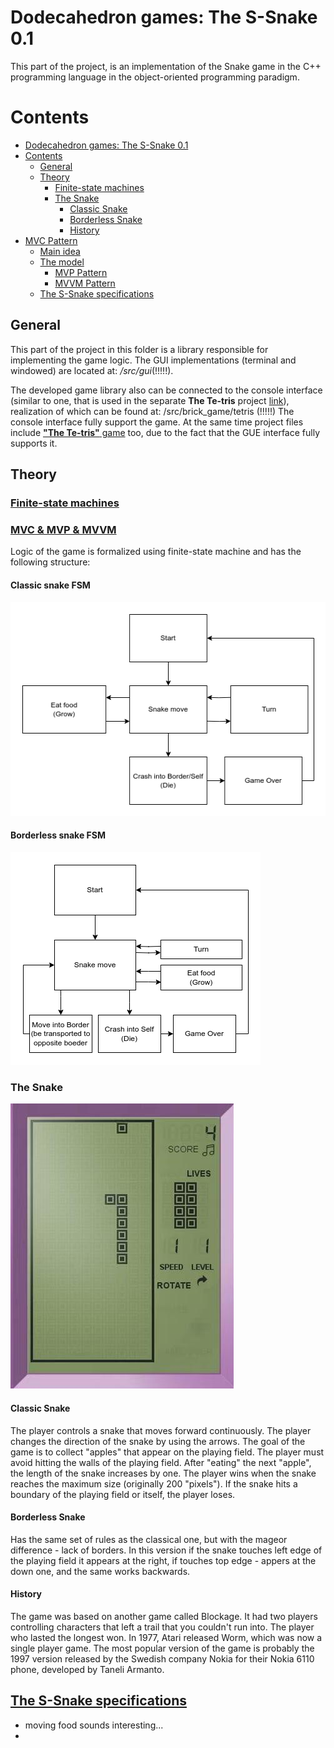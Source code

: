 # Dodecahedron games: The S-Snake 0.1
This part of the project, is an implementation of the Snake game in the C++ programming language in the object-oriented programming paradigm.

# Contents
- [Dodecahedron games: The S-Snake 0.1](#dodecahedron-games-the-s-snake-01)
- [Contents](#contents)
  - [General](#general)
  - [Theory](#theory)
    - [Finite-state machines](#finite-state-machines)
    - [The Snake](#the-snake)
      - [Classic Snake](#classic-snake)
      - [Borderless Snake](#borderless-snake)
      - [History](#history)
- [MVC Pattern](#mvc-pattern)
  - [Main idea](#main-idea)
  - [The model](#the-model)
    - [MVP Pattern](#mvp-pattern)
    - [MVVM Pattern](#mvvm-pattern)
  - [The S-Snake specifications](#the-s-snake-specifications)

## General

This part of the project in this folder is a library responsible for implementing the game logic. The GUI implementations (terminal and windowed) are located at: */src/gui*(!!!!!).

The developed game library also can be connected to the console interface (similar to one, that is used in the separate **The Te-tris** project [link](https://github.com/Georgiy-JO/te-tris_pet)), realization of which can be found at: /src/brick_game/tetris (!!!!!) The console interface fully support the game. At the same time project files include [**"The Te-tris"** game](https://github.com/Georgiy-JO/te-tris_pet) too, due to the fact that the GUE interface fully supports it.  
 
## Theory 
### [Finite-state machines](/materials/Finite-state_machine.md)
### [MVC & MVP & MVVM](/materials/MVC_MVP_MVVM.md)

Logic of the game is formalized using finite-state machine and has the following structure:

#### Classic snake FSM
![The_classic_s-nake_FSM](/misc/images/FSM_classic_snake.png " finite-state machine of The S-Snake: Classic")

#### Borderless snake FSM
![The_borderless_s-nake_FSM](/misc/images/FSM_borderless_snake.png " finite-state machine of The S-Snake: Borderless")

### The Snake

![Snake](/misc/images/snake-game.png)

#### Classic Snake
The player controls a snake that moves forward continuously. The player changes the direction of the snake by using the arrows. The goal of the game is to collect "apples" that appear on the playing field. The player must avoid hitting the walls of the playing field. After "eating" the next "apple", the length of the snake increases by one. The player wins when the snake reaches the maximum size (originally 200 "pixels"). If the snake hits a boundary of the playing field or itself, the player loses.

#### Borderless Snake
Has the same set of rules as the classical one, but with the mageor difference - lack of borders. In this version if the snake touches left edge of the playing field it appears at the right, if touches top edge - appers at the down one, and the same works backwards.

#### History
The game was based on another game called Blockage. It had two players controlling characters that left a trail that you couldn't run into. The player who lasted the longest won. In 1977, Atari released Worm, which was now a single player game. The most popular version of the game is probably the 1997 version released by the Swedish company Nokia for their Nokia 6110 phone, developed by Taneli Armanto.

## [The S-Snake specifications](/materials/S-Snake_check_list.md)



- moving food sounds interesting...
- 
